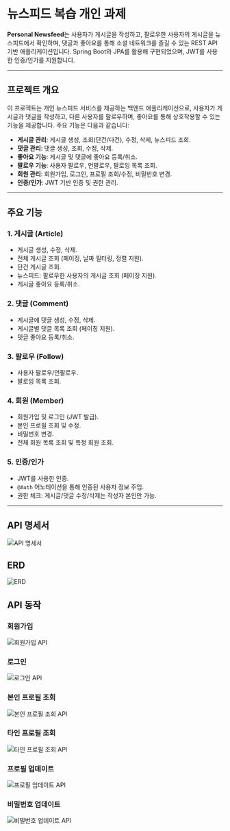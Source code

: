 # 뉴스피드 복습 개인 과제

**Personal Newsfeed**는 사용자가 게시글을 작성하고, 팔로우한 사용자의 게시글을 뉴스피드에서 확인하며, 댓글과 좋아요를 통해 소셜 네트워크를 즐길 수 있는 REST API 기반 애플리케이션입니다. Spring Boot와 JPA를 활용해 구현되었으며, JWT를 사용한 인증/인가를 지원합니다.

---

## 프로젝트 개요

이 프로젝트는 개인 뉴스피드 서비스를 제공하는 백엔드 애플리케이션으로, 사용자가 게시글과 댓글을 작성하고, 다른 사용자를 팔로우하며, 좋아요를 통해 상호작용할 수 있는 기능을 제공합니다. 주요 기능은 다음과 같습니다:

- **게시글 관리**: 게시글 생성, 조회(단건/다건), 수정, 삭제, 뉴스피드 조회.
- **댓글 관리**: 댓글 생성, 조회, 수정, 삭제.
- **좋아요 기능**: 게시글 및 댓글에 좋아요 등록/취소.
- **팔로우 기능**: 사용자 팔로우, 언팔로우, 팔로잉 목록 조회.
- **회원 관리**: 회원가입, 로그인, 프로필 조회/수정, 비밀번호 변경.
- **인증/인가**: JWT 기반 인증 및 권한 관리.

---

## 주요 기능

### 1. 게시글 (Article)

- 게시글 생성, 수정, 삭제.
- 전체 게시글 조회 (페이징, 날짜 필터링, 정렬 지원).
- 단건 게시글 조회.
- 뉴스피드: 팔로우한 사용자의 게시글 조회 (페이징 지원).
- 게시글 좋아요 등록/취소.

### 2. 댓글 (Comment)

- 게시글에 댓글 생성, 수정, 삭제.
- 게시글별 댓글 목록 조회 (페이징 지원).
- 댓글 좋아요 등록/취소.

### 3. 팔로우 (Follow)

- 사용자 팔로우/언팔로우.
- 팔로잉 목록 조회.

### 4. 회원 (Member)

- 회원가입 및 로그인 (JWT 발급).
- 본인 프로필 조회 및 수정.
- 비밀번호 변경.
- 전체 회원 목록 조회 및 특정 회원 조회.

### 5. 인증/인가

- JWT를 사용한 인증.
- `@Auth` 어노테이션을 통해 인증된 사용자 정보 주입.
- 권한 체크: 게시글/댓글 수정/삭제는 작성자 본인만 가능.

---




## API 명세서

![API 명세서](https://github.com/AirIHL/personal-newsfeed/blob/main/API%20%EB%AA%85%EC%84%B8%EC%84%9C.png)





## ERD

![ERD](https://github.com/AirIHL/personal-newsfeed/blob/main/ERD.png)





## API 동작



### 회원가입

![회원가입 API](https://github.com/AirIHL/personal-newsfeed/blob/main/%ED%9A%8C%EC%9B%90%EA%B0%80%EC%9E%85%20API.png)



### 로그인

![로그인 API](https://github.com/AirIHL/personal-newsfeed/blob/main/%EB%A1%9C%EA%B7%B8%EC%9D%B8%20API.png)



### 본인 프로필 조회

![본인 프로필 조회 API](https://github.com/AirIHL/personal-newsfeed/blob/main/%EB%B3%B8%EC%9D%B8%20%ED%94%84%EB%A1%9C%ED%95%84%20%EC%A1%B0%ED%9A%8C%20API.png)



### 타인 프로필 조회

![타인 프로필 조회 API](https://github.com/AirIHL/personal-newsfeed/blob/main/%ED%83%80%EC%9D%B8%20%ED%94%84%EB%A1%9C%ED%95%84%20%EC%A1%B0%ED%9A%8C%20API.png)



### 프로필 업데이트
![프로필 업데이트 API](https://github.com/AirIHL/personal-newsfeed/blob/main/%ED%94%84%EB%A1%9C%ED%95%84%20%EC%97%85%EB%8D%B0%EC%9D%B4%ED%8A%B8%20%20API.png)



### 비밀번호 업데이트

![비밀번호 업데이트 API](https://github.com/AirIHL/personal-newsfeed/blob/main/%EB%B9%84%EB%B0%80%EB%B2%88%ED%98%B8%20%EC%97%85%EB%8D%B0%EC%9D%B4%ED%8A%B8%20%20API.png)


